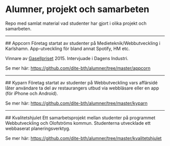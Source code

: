 # Alumner, projekt och samarbeten

Repo med samlat material vad studenter har gjort i olika projekt och samarbeten.


<hr>
## Appcorn
Företag startat av studenter på Medieteknik/Webbutveckling i Karlshamn.
App-utveckling för bland annat Spotify, HM etc.

Vinnare av <a href="http://www.di.se/gasell/" target="_blank">Gasellpriset</a> 2015.
Intervjuade i Dagens Industri.

Se mer här: https://github.com/dite-bth/alumner/tree/master/appcorn

<hr>
## Kyparn  
Företag startat av studenter på Webbutveckling vars affärsidé låter användare ta del av restaurangers utbud via webbläsare eller en app (för iPhone och Android).  

Se mer här: https://github.com/dite-bth/alumner/tree/master/kyparn


<hr>
## Kvalitetshjulet
Ett samarbetsprojekt mellan studenter på programmet Webbutveckling och Olofströms kommun.
Studenterna utvecklade ett webbaserat planeringsverktyg.

Se mer här: https://github.com/dite-bth/alumner/tree/master/kvalitetshjulet

